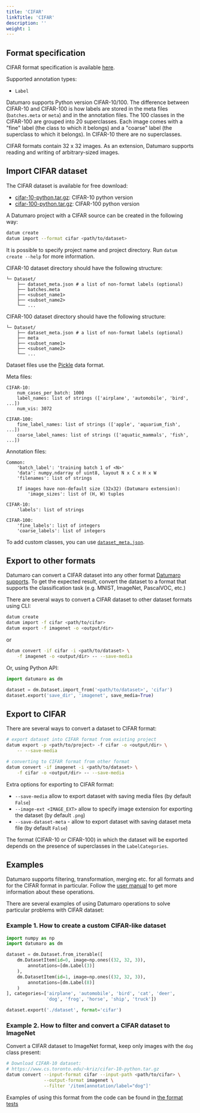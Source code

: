 ```yaml
---
title: 'CIFAR'
linkTitle: 'CIFAR'
description: ''
weight: 1
---
```


## Format specification

CIFAR format specification is available [here](https://www.cs.toronto.edu/~kriz/cifar.html).

Supported annotation types:
- `Label`

Datumaro supports Python version CIFAR-10/100.
The difference between CIFAR-10 and CIFAR-100 is how labels are stored
in the meta files (`batches.meta` or `meta`) and in the annotation files.
The 100 classes in the CIFAR-100 are grouped into 20 superclasses. Each image
comes with a "fine" label (the class to which it belongs) and a "coarse" label
(the superclass to which it belongs). In CIFAR-10 there are no superclasses.

CIFAR formats contain 32 x 32 images. As an extension, Datumaro supports
reading and writing of arbitrary-sized images.

## Import CIFAR dataset

The CIFAR dataset is available for free download:

- [cifar-10-python.tar.gz](https://www.cs.toronto.edu/~kriz/cifar-10-python.tar.gz):
  CIFAR-10 python version
- [cifar-100-python.tar.gz](https://www.cs.toronto.edu/~kriz/cifar-100-python.tar.gz):
  CIFAR-100 python version

A Datumaro project with a CIFAR source can be created in the following way:

``` bash
datum create
datum import --format cifar <path/to/dataset>
```

It is possible to specify project name and project directory. Run
`datum create --help` for more information.

CIFAR-10 dataset directory should have the following structure:

<!--lint disable fenced-code-flag-->
```
└─ Dataset/
    ├── dataset_meta.json # a list of non-format labels (optional)
    ├── batches.meta
    ├── <subset_name1>
    ├── <subset_name2>
    └── ...
```

CIFAR-100 dataset directory should have the following structure:

<!--lint disable fenced-code-flag-->
```
└─ Dataset/
    ├── dataset_meta.json # a list of non-format labels (optional)
    ├── meta
    ├── <subset_name1>
    ├── <subset_name2>
    └── ...
```

Dataset files use the [Pickle](https://docs.python.org/3/library/pickle.html)
data format.

Meta files:

<!--lint disable fenced-code-flag-->
```
CIFAR-10:
    num_cases_per_batch: 1000
    label_names: list of strings (['airplane', 'automobile', 'bird', ...])
    num_vis: 3072

CIFAR-100:
    fine_label_names: list of strings (['apple', 'aquarium_fish', ...])
    coarse_label_names: list of strings (['aquatic_mammals', 'fish', ...])
```

Annotation files:

<!--lint disable fenced-code-flag-->
```
Common:
    'batch_label': 'training batch 1 of <N>'
    'data': numpy.ndarray of uint8, layout N x C x H x W
    'filenames': list of strings

    If images have non-default size (32x32) (Datumaro extension):
        'image_sizes': list of (H, W) tuples

CIFAR-10:
    'labels': list of strings

CIFAR-100:
    'fine_labels': list of integers
    'coarse_labels': list of integers
```

To add custom classes, you can use [`dataset_meta.json`](/docs/user-manual/supported_formats/#dataset-meta-file).

## Export to other formats

Datumaro can convert a CIFAR dataset into any other format [Datumaro supports](/docs/user-manual/supported_formats).
To get the expected result, convert the dataset to a format
that supports the classification task (e.g. MNIST, ImageNet, PascalVOC, etc.)

There are several ways to convert a CIFAR dataset to other dataset
formats using CLI:

``` bash
datum create
datum import -f cifar <path/to/cifar>
datum export -f imagenet -o <output/dir>
```
or
``` bash
datum convert -if cifar -i <path/to/dataset> \
    -f imagenet -o <output/dir> -- --save-media
```

Or, using Python API:

```python
import datumaro as dm

dataset = dm.Dataset.import_from('<path/to/dataset>', 'cifar')
dataset.export('save_dir', 'imagenet', save_media=True)
```

## Export to CIFAR

There are several ways to convert a dataset to CIFAR format:

``` bash
# export dataset into CIFAR format from existing project
datum export -p <path/to/project> -f cifar -o <output/dir> \
    -- --save-media
```
``` bash
# converting to CIFAR format from other format
datum convert -if imagenet -i <path/to/dataset> \
    -f cifar -o <output/dir> -- --save-media
```

Extra options for exporting to CIFAR format:

- `--save-media` allow to export dataset with saving media files
  (by default `False`)
- `--image-ext <IMAGE_EXT>` allow to specify image extension
  for exporting the dataset (by default `.png`)
- `--save-dataset-meta` - allow to export dataset with saving dataset meta
  file (by default `False`)

The format (CIFAR-10 or CIFAR-100) in which the dataset will be
exported depends on the presence of superclasses in the `LabelCategories`.

## Examples

Datumaro supports filtering, transformation, merging etc. for all formats
and for the CIFAR format in particular. Follow the [user manual](/docs/user-manual)
to get more information about these operations.

There are several examples of using Datumaro operations to solve
particular problems with CIFAR dataset:

### Example 1. How to create a custom CIFAR-like dataset

```python
import numpy as np
import datumaro as dm

dataset = dm.Dataset.from_iterable([
    dm.DatasetItem(id=0, image=np.ones((32, 32, 3)),
        annotations=[dm.Label(3)]
    ),
    dm.DatasetItem(id=1, image=np.ones((32, 32, 3)),
        annotations=[dm.Label(8)]
    )
], categories=['airplane', 'automobile', 'bird', 'cat', 'deer',
               'dog', 'frog', 'horse', 'ship', 'truck'])

dataset.export('./dataset', format='cifar')
```

### Example 2. How to filter and convert a CIFAR dataset to ImageNet

Convert a CIFAR dataset to ImageNet format, keep only images with the
`dog` class present:

``` bash
# Download CIFAR-10 dataset:
# https://www.cs.toronto.edu/~kriz/cifar-10-python.tar.gz
datum convert --input-format cifar --input-path <path/to/cifar> \
              --output-format imagenet \
              --filter '/item[annotation/label="dog"]'
```

Examples of using this format from the code can be found in
[the format tests](https://github.com/openvinotoolkit/datumaro/blob/develop/tests/test_cifar_format.py)
